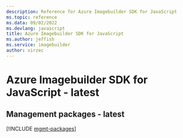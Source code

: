 ```yaml
---
description: Reference for Azure Imagebuilder SDK for JavaScript
ms.topic: reference
ms.data: 09/02/2022
ms.devlang: javascript
title: Azure Imagebuilder SDK for JavaScript
ms.author: jeffish
ms.service: imagebuilder
author: xirzec
---
```

# Azure Imagebuilder SDK for JavaScript - latest

## Management packages - latest
[!INCLUDE [mgmt-packages](imagebuilder-mgmt-index.md)]